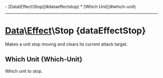 <div id="toc" markdown="1">
- [Data\Effect\Stop](#dataeffectstop)
  * [Which Unit](#which-unit)

</div>

***

# [](dcei.engine.proto.Effect.stop)**[Data](Data)\\[Effect](Data-Effect)\Stop** {dataEffectStop}
Makes a unit stop moving and clears its current attack target.

[](manual-wiki-start)

[](manual-wiki-end)

## [](dcei.engine.proto.EffectStop.which_unit)**Which Unit** {Which-Unit}
Which unit to stop.

[](manual-wiki-start)

[](manual-wiki-end)

